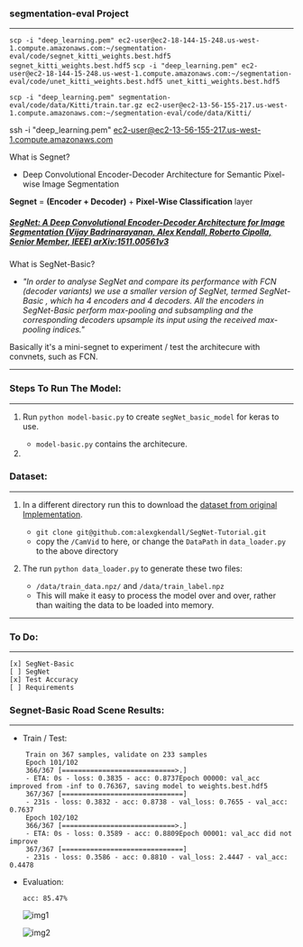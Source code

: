 ### segmentation-eval Project
---
`scp -i "deep_learning.pem" ec2-user@ec2-18-144-15-248.us-west-1.compute.amazonaws.com:~/segmentation-eval/code/segnet_kitti_weights.best.hdf5 segnet_kitti_weights.best.hdf5`
`scp -i "deep_learning.pem" ec2-user@ec2-18-144-15-248.us-west-1.compute.amazonaws.com:~/segmentation-eval/code/unet_kitti_weights.best.hdf5 unet_kitti_weights.best.hdf5`

`scp -i "deep_learning.pem" segmentation-eval/code/data/Kitti/train.tar.gz ec2-user@ec2-13-56-155-217.us-west-1.compute.amazonaws.com:~/segmentation-eval/code/data/Kitti/`

ssh -i "deep_learning.pem" ec2-user@ec2-13-56-155-217.us-west-1.compute.amazonaws.com

What is Segnet?

* Deep Convolutional Encoder-Decoder Architecture for Semantic Pixel-wise Image Segmentation

 **Segnet** = **(Encoder + Decoder)** +  **Pixel-Wise Classification** layer

##### *[SegNet: A Deep Convolutional Encoder-Decoder Architecture for Image Segmentation (Vijay Badrinarayanan, Alex Kendall, Roberto Cipolla, Senior Member, IEEE) arXiv:1511.00561v3](https://arxiv.org/abs/1511.00561)*


What is SegNet-Basic?

* *"In order to analyse SegNet and compare its performance with FCN  (decoder  variants)  we  use  a  smaller  version  of  SegNet, termed SegNet-Basic ,  which  ha  4  encoders  and  4  decoders. All the encoders in SegNet-Basic perform max-pooling and subsampling and the corresponding decoders upsample its input using the  received  max-pooling  indices."*

Basically it's a mini-segnet to experiment / test the architecure with convnets, such as FCN.


 -----

### Steps To Run The Model:
---

1. Run `python model-basic.py` to create `segNet_basic_model` for keras to use.
	
	* `model-basic.py` contains the architecure.

2. 



### Dataset:
---

1. In a different directory run this to download the [dataset from original Implementation](https://github.com/alexgkendall/SegNet-Tutorial).
	* `git clone git@github.com:alexgkendall/SegNet-Tutorial.git`
	* copy the `/CamVid` to here, or change the `DataPath` in `data_loader.py` to the above directory
2. The run `python data_loader.py` to generate these two files:
	
	* `/data/train_data.npz/` and `/data/train_label.npz`
	* This will make it easy to process the model over and over, rather than waiting the data to be loaded into memory.



----


### To Do:
----

	[x] SegNet-Basic
	[ ] SegNet
	[x] Test Accuracy
	[ ] Requirements


### Segnet-Basic Road Scene Results:
--------

* Train / Test:

```
	Train on 367 samples, validate on 233 samples
	Epoch 101/102
	366/367 [============================>.] 
	- ETA: 0s - loss: 0.3835 - acc: 0.8737Epoch 00000: val_acc improved from -inf to 0.76367, saving model to weights.best.hdf5
	367/367 [==============================] 
	- 231s - loss: 0.3832 - acc: 0.8738 - val_loss: 0.7655 - val_acc: 0.7637
	Epoch 102/102
	366/367 [============================>.] 
	- ETA: 0s - loss: 0.3589 - acc: 0.8809Epoch 00001: val_acc did not improve
	367/367 [==============================] 
	- 231s - loss: 0.3586 - acc: 0.8810 - val_loss: 2.4447 - val_acc: 0.4478
```


* Evaluation:


	`acc: 85.47%`


    ![img1](./imgs_results/segmented_road_scene.png)


	![img2](./imgs_results/real_road_scene.png)
